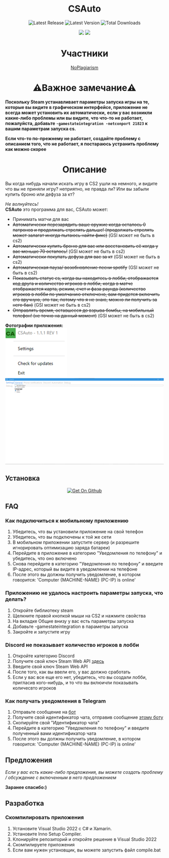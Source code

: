 <h1 align="center">CSAuto</h1>
<!--
<p align="center">
   <a href="https://www.virustotal.com/gui/file/f68ba52499a4158e2d72876c33ea8ee5ade3ab496b2da4bbcb109383a29a61ed?nocache=1"><img src="https://github.com/MurkyYT/CSAuto/blob/dev/virustotal_icon.png?raw=true" height="40" alt="VirusTotal scan"></a>
</p>
-->
<p align="center">
  <img width="auto" src="https://img.shields.io/github/release-date/murkyyt/csauto?label=Latest%20release" alt="Latest Release">
  <img width="auto" src="https://img.shields.io/github/v/tag/murkyyt/csauto?label=Latest%20version" alt="Latest Version">
  <img width="auto" src="https://img.shields.io/github/downloads/murkyyt/csauto/total?color=brightgreen&label=Total%20downloads" alt="Total Downloads">
</p>
<p align="center">
  <a href="https://github.com/MurkyYT/CSAuto/blob/master/README.md"><img src="https://img.shields.io/badge/язык-en-red.svg"></a>
  <a href="https://github.com/MurkyYT/CSAuto/blob/master/README_ru.md"><img src="https://img.shields.io/badge/язык-ru-yellow.svg"></a>
</p>
<h1 align="center">Участники</h1>
<p align="center">    
  <a href="https://github.com/NoPlagiarism">NoPlagiarism</a>
  <!-- more links here -->
</p>
<h1 align="center">⚠️Важное замечание⚠️</h1>

**Поскольку Steam устанавливает параметры запуска игры на те, которые вы видите в графическом интерфейсе, приложение не всегда может установить их автоматически,**
**если у вас возникли какие-либо проблемы или вы видите, что что-то не работает, пожалуйста, добавьте ```-gamestateintegration -netconport 21823``` к вашим параметрам запуска cs.**

**Если что-то по-прежнему не работает, создайте проблему с описанием того, что не работает, я постараюсь устранить проблему как можно скорее**
<h1 align="center">Описание</h1>
Вы когда нибудь начали искать игру в CS2 ушли на немного, и видите что вы не приняли игру?
неприятно, не правда ли?
Или вы забыли купить броню или дефуза за кт?

*Не волнуйтесь!*  
**CSAuto** это программа для вас, CSAuto может:
* Принимать матчи для вас
* ~~Автоматически перезарядить ваше оружие когда осталось 0 патронов и продолжать стрелять дальше! (продолжать стрелять может залагат иногда пытаюсь найти фикс)~~ (GSI может не быть в cs2)
* ~~Автоматически купить броню для вас или восстановить её когда у вас меньше 70 осталось!~~ (GSI может не быть в cs2)
* ~~Автоматически покупать дефуза для вас за кт~~ (GSI может не быть в cs2) 
* ~~Автоматическая пауза/ возобновление песни spotify~~ (GSI может не быть в cs2)
* ~~Показывать статус cs, когда вы находитесь в лобби, отображается код друга и количество игроков в лобби, когда в матче отображается карта, режим, счет и фаза раунда (количество игроков в лобби по умолчанию отключено, вам придется включить его вручную, это так, потому что я не знаю, можно ли получить за него бан)~~ (GSI может не быть в cs2)
* ~~Отправлять время, оставшееся до взрыва бомбы, на мобильный телефон! (не точно на данный момент)~~ (GSI может не быть в cs2)

**Фотографии приложения:**  
![right-click-menu](Images/menuimage.png)
![gui-menu](Images/appimage.png)
## Установка
<p align="center">    
  <a href="https://github.com/murkyyt/csauto/releases"><img src="https://github.com/machiav3lli/oandbackupx/blob/034b226cea5c1b30eb4f6a6f313e4dadcbb0ece4/badge_github.png" height="80" alt="Get On Github"></a>
</p>

## FAQ
### **Как подключиться к мобильному приложению**
   1. Убедитесь, что вы установили приложение на свой телефон
   2. Убедитесь, что вы подключены к той же сети
   3. В мобильном приложении запустите сервер (и разрешите игнорировать оптимизацию заряда батареи)
   4. Перейдите в приложение в категорию "Уведомления по телефону" и убедитесь, что оно включено
   5. Снова перейдите в категорию "Уведомления по телефону" и введите IP-адрес, который вы видите в уведомлении на телефоне
   7. После этого вы должны получить уведомление, в котором говорится: 'Computer {MACHINE-NAME} (PC-IP) is online'
### Приложению не удалось настроить параметры запуска, что делать?
  1. Откройте библиотеку steam
  2. Щелкните правой кнопкой мыши на CS2 и нажмите свойства
  3. На вкладке Общие внизу у вас есть параметры запуска
  4. Добавьте -gamestateintegration в параметры запуска
  5. Закройте и запустите игру
### **Discord не показывает количество игроков в лобби**
   1. Откройте категорию Discord
   2. Получите свой ключ Steam Web API [здесь](https://steamcommunity.com/dev)
   3. Введите свой ключ Steam Web API
   5. После того, как вы ввели его, у вас должно сработать
   6. Если у вас все еще его нет, убедитесь, что вы создали лобби, пригласив кого-нибудь, и то что вы вклюичли показывать количесвто игроков
### **Как получать уведомления в Telegram**
   1. Отправьте сообщение на [бот](https://t.me/csautonotification_bot)
   2. Получите свой идентификатор чата, отправив сообщение [этому боту](https://t.me/raw_info_bot)
   3. Скопируйте свой "Идентификатор чата"
   4. Перейдите в категорию "Уведомления по телефону" и введите полученный вами идентификатор чата
   5. После этого вы должны получить уведомление, в котором говорится: 'Computer {MACHINE-NAME} (PC-IP) is online'
## Предложения
*Если у вас есть какие-либо предложения, вы можете создать проблему / обсуждение с включенным в него предложением*

**Заранее спасибо:)**
## Разработка

### Скомпилировать приложения

1. Установите Visual Studio 2022 с C# и Xamarin.
2. Установите Inno Setup Compiler.
3. Клонируйте репозиторий и откройте решение в Visual Studio 2022
4. Скомпилируете приложения
5. Если вам нужен установщик, вы можете запустить файл compile.bat
